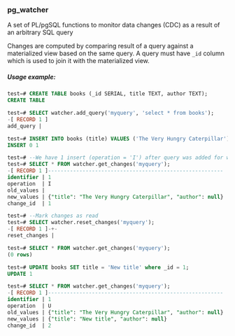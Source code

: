 ### pg_watcher

A set of PL/pgSQL functions to monitor data changes (CDC) as a result of an arbitrary SQL query

Changes are computed by comparing result of a query against a materialized view based on the same query. A query must have `_id` column which is used to join it with the materialized view.

##### Usage example:

```sql
test=# CREATE TABLE books (_id SERIAL, title TEXT, author TEXT);
CREATE TABLE

test=# SELECT watcher.add_query('myquery', 'select * from books');
-[ RECORD 1 ]
add_query |

test=# INSERT INTO books (title) VALUES ('The Very Hungry Caterpillar');
INSERT 0 1

test=# --We have 1 insert (operation = 'I') after query was added for watching
test=# SELECT * FROM watcher.get_changes('myquery');
-[ RECORD 1 ]--------------------------------------------------------
identifier | 1
operation  | I
old_values |
new_values | {"title": "The Very Hungry Caterpillar", "author": null}
change_id  | 1

test=# --Mark changes as read
test=# SELECT watcher.reset_changes('myquery');
-[ RECORD 1 ]-+-
reset_changes |

test=# SELECT * FROM watcher.get_changes('myquery');
(0 rows)

test=# UPDATE books SET title = 'New title' where _id = 1;
UPDATE 1

test=# SELECT * FROM watcher.get_changes('myquery');
-[ RECORD 1 ]--------------------------------------------------------
identifier | 1
operation  | U
old_values | {"title": "The Very Hungry Caterpillar", "author": null}
new_values | {"title": "New title", "author": null}
change_id  | 2
```
